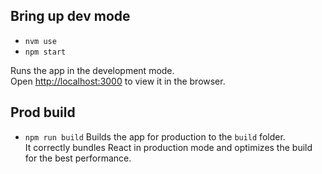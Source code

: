 ## Bring up dev mode
 
- `nvm use`
- `npm start`

Runs the app in the development mode.\
Open [http://localhost:3000](http://localhost:3000) to view it in the browser.

## Prod build

-  `npm run build` 
Builds the app for production to the `build` folder.\
It correctly bundles React in production mode and optimizes the build for the best performance.
